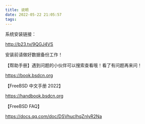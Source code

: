```yaml
---
title: 说明
date: 2022-05-22 21:05:57
tags:
---
```



系统安装链接：

http://b23.tv/9QGJ4VS

安装前请做好数据备份工作！

【帮助手册】遇到问题的小伙伴可以搜索查看哦！看了有问题再来问！

https://book.bsdcn.org

【FreeBSD 中文手册 2022】

https://handbook.bsdcn.org

【FreeBSD FAQ】

https://docs.qq.com/doc/DSVhuclhqZnlyR2Na
